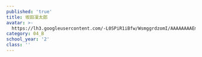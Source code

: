 ```yaml
---
published: 'true'
title: 坂田凜太郎
avatar: >-
  https://lh3.googleusercontent.com/-L0SPiR1iBfw/WsmggrdzomI/AAAAAAAAEmg/zvQw_-WkYg0pyLk0CRsvioRsbBrmDJ8OACE0YBhgL/s300/user-2517433_1280.png
category: 04_B
school_year: '2'
class: ''
---
```

 
